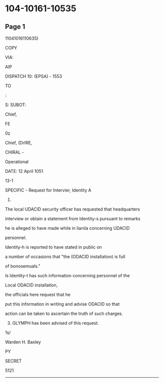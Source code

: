 # 104-10161-10535

## Page 1

11041016110635)

COPY

VIA:

AIP

DISPATCH 10: (EPSA) - 1553

TO

:

S: SUBOT:

Chief,

FE

0z

Chief, (DrIRE,

CHIRAL -

Operational

DATE: 12 April 1051

13-1

SPECIFIC - Request for Intervier, Identity A

1.

The local UDACID security officer has requested that headquarters

interview or obtain a statement from Identity-s pursuant to remarks

he is alleged to have made while in lianila concerning UDACID

personnel.

Identity-h is reported to have stated in public on

a number of occasions that "the (ODACID installation) is full

of bonosemuals."

Is Identity-t has such information concerning personnel of the

Local ODACID installation,

the officials here request that he

put this information in writing and advise ODACID so that

action can be taken to ascertain the truth of such charges.

3. GLYMPH has been advised of this request.

1s/

Warden H. Baxley

PY

SECRET

5121

---

